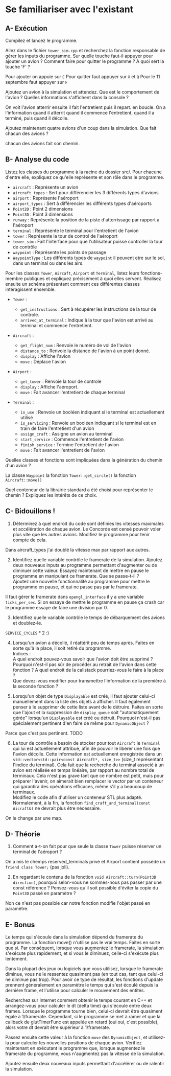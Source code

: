 # Se familiariser avec l'existant

## A- Exécution

Compilez et lancez le programme.

Allez dans le fichier `tower_sim.cpp` et recherchez la fonction responsable de gérer les inputs du programme.
Sur quelle touche faut-il appuyer pour ajouter un avion ?
Comment faire pour quitter le programme ?
A quoi sert la touche 'F' ?

Pour ajouter on appuie sur `C`
Pour quitter faut appuyer sur `X` et `Q`
Pour le 11 septembre faut appuyer sur `F`

Ajoutez un avion à la simulation et attendez.
Que est le comportement de l'avion ?
Quelles informations s'affichent dans la console ?

On voit l'avion atterrir ensuite il fait l'entretient puis il repart. en boucle.
On a l'information quand il atterrit quand il commence l'entretient, quand il a terminé, puis quand il décolle.

Ajoutez maintenant quatre avions d'un coup dans la simulation.
Que fait chacun des avions ?

chacun des avions fait son chemin.

## B- Analyse du code

Listez les classes du programme à la racine du dossier src/.
Pour chacune d'entre elle, expliquez ce qu'elle représente et son rôle dans le programme.

 - `aircraft` : Représente un avion
 - `aircraft_types` : Sert pour différencier les 3 différents types d'avions
 - `airport` : Représente l'aéroport
 - `airport_types` : Sert à différencier les différents types d'aéroports
 - `Point2D` : Point 2 dimensions
 - `Point3D` : Point 3 dimensions
 - `runway` : Représente la position de la piste d'atterrissage par rapport à l'aéroport
 - `terminal` : Représente le terminal pour l'entretient de l'avion
 - `tower` : Représente la tour de control de l'aéroport
 - `tower_sim` : Fait l'interface pour que l'utilisateur puisse controller la tour de contrôle
 - `waypoint` : Représente les points de passage
 - `WaypointType` : Les différents types de `waypoint` il peuvent etre sur le sol, dans un terminal ou dans les airs.

Pour les classes `Tower`, `Aircaft`, `Airport` et `Terminal`, listez leurs fonctions-membre publiques et expliquez précisément à quoi elles servent.
Réalisez ensuite un schéma présentant comment ces différentes classes intéragissent ensemble.

 - `Tower` : 
   - `get_instructions` : Sert à récupérer les instructions de la tour de controle.
   - `arrived_at_terminal` : Indique à la tour que l'avion est arrivé au terminal et commence l'entretient.
   
 - `Aircraft` : 
   - `get_flight_num` : Renvoie le numéro de vol de l'avion
   - `distance_to` : Renvoie la distance de l'avion à un point donné.
   - `display` : Affiche l'avion
   - `move` : Déplace l'avion

 - `Airport` : 
   - `get_tower` : Renvoie la tour de controle
   - `display` : Affiche l'aéroport.
   - `move` : Fait avancer l'entretient de chaque terminal

 - `Terminal` : 
   - `in_use` : Renvoie un booléen indiquant si le terminal est actuellement utilisé
   - `is_servicing` : Renvoie un booléen indiquant si le terminal est en train de faire l'entretient d'un avion
   - `assign_craft` : Assigne un avion au terminal
   - `start_service` : Commence l'entretient de l'avion
   - `finish_service` : Termine l'entretient de l'avion
   - `move` : Fait avancer l'entretient de l'avion


Quelles classes et fonctions sont impliquées dans la génération du chemin d'un avion ?

La classe `Waypoint` la fonction `Tower::get_circle()` la fonction `Aircraft::move()`

Quel conteneur de la librairie standard a été choisi pour représenter le chemin ?
Expliquez les intérêts de ce choix.

## C- Bidouillons !

1) Déterminez à quel endroit du code sont définies les vitesses maximales et accélération de chaque avion.
Le Concorde est censé pouvoir voler plus vite que les autres avions.
Modifiez le programme pour tenir compte de cela.

Dans aircraft_types j'ai doublé la vitesse max par rapport aux autres.

2) Identifiez quelle variable contrôle le framerate de la simulation.
Ajoutez deux nouveaux inputs au programme permettant d'augmenter ou de diminuer cette valeur.
Essayez maintenant de mettre en pause le programme en manipulant ce framerate. Que se passe-t-il ?\
Ajoutez une nouvelle fonctionnalité au programme pour mettre le programme en pause, et qui ne passe pas par le framerate.

Il faut gérer le framerate dans `opengl_interface` il y a une variable `ticks_per_sec`.
Si on essaye de mettre le programme en pause ça crash car le programme essaye de faire une division par 0.

3) Identifiez quelle variable contrôle le temps de débarquement des avions et doublez-le.

`SERVICE_CYCLES` * 2 :) 

4) Lorsqu'un avion a décollé, il réattérit peu de temps après.
Faites en sorte qu'à la place, il soit retiré du programme.\
Indices :\
A quel endroit pouvez-vous savoir que l'avion doit être supprimé ?\
Pourquoi n'est-il pas sûr de procéder au retrait de l'avion dans cette fonction ?
A quel endroit de la callstack pourriez-vous le faire à la place ?\
Que devez-vous modifier pour transmettre l'information de la première à la seconde fonction ?

5) Lorsqu'un objet de type `Displayable` est créé, il faut ajouter celui-ci manuellement dans la liste des objets à afficher.
Il faut également penser à le supprimer de cette liste avant de le détruire.
Faites en sorte que l'ajout et la suppression de `display_queue` soit "automatiquement gérée" lorsqu'un `Displayable` est créé ou détruit.
Pourquoi n'est-il pas spécialement pertinent d'en faire de même pour `DynamicObject` ?

Parce que c'est pas pertinent. TODO

6) La tour de contrôle a besoin de stocker pour tout `Aircraft` le `Terminal` qui lui est actuellement attribué, afin de pouvoir le libérer une fois que l'avion décolle.
Cette information est actuellement enregistrée dans un `std::vector<std::pair<const Aircraft*, size_t>>` (size_t représentant l'indice du terminal).
Cela fait que la recherche du terminal associé à un avion est réalisée en temps linéaire, par rapport au nombre total de terminaux.
Cela n'est pas grave tant que ce nombre est petit, mais pour préparer l'avenir, on aimerait bien remplacer le vector par un conteneur qui garantira des opérations efficaces, même s'il y a beaucoup de terminaux.\
Modifiez le code afin d'utiliser un conteneur STL plus adapté. Normalement, à la fin, la fonction `find_craft_and_terminal(const Aicraft&)` ne devrait plus être nécessaire.

On le change par une map.

## D- Théorie

1) Comment a-t-on fait pour que seule la classe `Tower` puisse réserver un terminal de l'aéroport ?

On a mis le chemps reserved_terminals privé et Airport contient possède un `friend class Tower;` (pas joli).

2) En regardant le contenu de la fonction `void Aircraft::turn(Point3D direction)`, pourquoi selon-vous ne sommes-nous pas passer par une const référence ?
Pensez-vous qu'il soit possible d'éviter la copie du `Point3D` passé en paramètre ?

Non ce n'est pas possible car notre fonction modifie l'objet passé en paramètre.

## E- Bonus

Le temps qui s'écoule dans la simulation dépend du framerate du programme.
La fonction move() n'utilise pas le vrai temps. Faites en sorte que si.
Par conséquent, lorsque vous augmentez le framerate, la simulation s'exécute plus rapidement, et si vous le diminuez, celle-ci s'exécute plus lentement.

Dans la plupart des jeux ou logiciels que vous utilisez, lorsque le framerate diminue, vous ne le ressentez quasiment pas (en tout cas, tant que celui-ci ne diminue pas trop).
Pour avoir ce type de résultat, les fonctions d'update prennent généralement en paramètre le temps qui s'est écoulé depuis la dernière frame, et l'utilise pour calculer le mouvement des entités.

Recherchez sur Internet comment obtenir le temps courant en C++ et arrangez-vous pour calculer le dt (delta time) qui s'écoule entre deux frames.
Lorsque le programme tourne bien, celui-ci devrait être quasiment égale à 1/framerate.
Cependant, si le programme se met à ramer et que la callback de glutTimerFunc est appelée en retard (oui oui, c'est possible), alors votre dt devrait être supérieur à 1/framerate.

Passez ensuite cette valeur à la fonction `move` des `DynamicObject`, et utilisez-la pour calculer les nouvelles positions de chaque avion.
Vérifiez maintenant en exécutant le programme que, lorsque augmentez le framerate du programme, vous n'augmentez pas la vitesse de la simulation.

Ajoutez ensuite deux nouveaux inputs permettant d'accélérer ou de ralentir la simulation.
